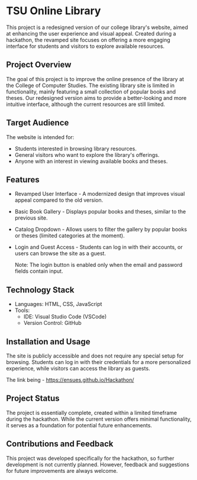 
# TSU Online Library

This project is a redesigned version of our college library's website, aimed at enhancing the user experience and visual appeal. Created during a hackathon, the revamped site focuses on offering a more engaging interface for students and visitors to explore available resources.

## Project Overview

The goal of this project is to improve the online presence of the library at the College of Computer Studies. The existing library site is limited in functionality, mainly featuring a small collection of popular books and theses. Our redesigned version aims to provide a better-looking and more intuitive interface, although the current resources are still limited.

## Target Audience

The website is intended for:
- Students interested in browsing library resources.
- General visitors who want to explore the library's offerings.
- Anyone with an interest in viewing available books and theses.

## Features

- Revamped User Interface - A modernized design that improves visual appeal compared to the old version.
- Basic Book Gallery - Displays popular books and theses, similar to the previous site.
- Catalog Dropdown - Allows users to filter the gallery by popular books or theses (limited categories at the moment).
- Login and Guest Access - Students can log in with their accounts, or users can browse the site as a guest.

    Note: The login button is enabled only when the email and password fields contain input.

## Technology Stack
- Languages: HTML, CSS, JavaScript
- Tools:
  - IDE: Visual Studio Code (VSCode)
  - Version Control: GitHub

## Installation and Usage

The site is publicly accessible and does not require any special setup for browsing. Students can log in with their credentials for a more personalized experience, while visitors can access the library as guests.

The link being - https://ensues.github.io/Hackathon/

## Project Status

The project is essentially complete, created within a limited timeframe during the hackathon. While the current version offers minimal functionality, it serves as a foundation for potential future enhancements.

## Contributions and Feedback

This project was developed specifically for the hackathon, so further development is not currently planned. However, feedback and suggestions for future improvements are always welcome.
